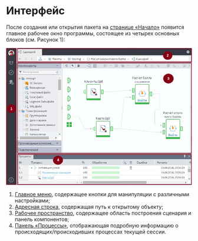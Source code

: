 # Интерфейс

После создания или открытия пакета на [cтранице «Начало»](./home-page.md) появится главное рабочее окно программы, состоящее из четырех основных блоков (см. Рисунок 1):

![Рабочее окно Loginom](./interface-blocks.png)

1. [Главное меню](./main-menu.md), содержащее кнопки для манипуляции с различными настройками;
2. [Адресная строка](./addres-bar.md), содержащая путь к открытому объекту;
3. [Рабочее пространство](./workspace.png), содержащее область построения сценария и панель компонентов;
4. [Панель «Процессы»](./processes-panel.md), отображающая подробную информацию о происходящих/происходивших процессах текущей сессии.